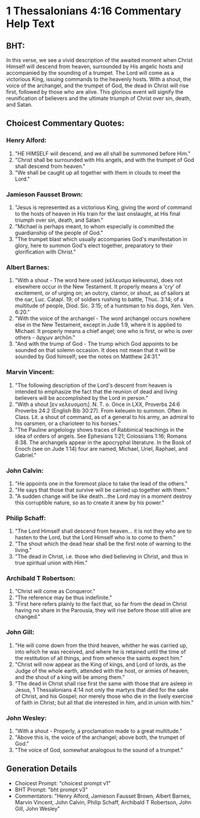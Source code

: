 # 1 Thessalonians 4:16 Commentary Help Text

## BHT:
In this verse, we see a vivid description of the awaited moment when Christ Himself will descend from heaven, surrounded by His angelic hosts and accompanied by the sounding of a trumpet. The Lord will come as a victorious King, issuing commands to the heavenly hosts. With a shout, the voice of the archangel, and the trumpet of God, the dead in Christ will rise first, followed by those who are alive. This glorious event will signify the reunification of believers and the ultimate triumph of Christ over sin, death, and Satan.

## Choicest Commentary Quotes:
### Henry Alford:
1. "HE HIMSELF will descend, and we all shall be summoned before Him."
2. "Christ shall be surrounded with His angels, and with the trumpet of God shall descend from heaven."
3. "We shall be caught up all together with them in clouds to meet the Lord."

### Jamieson Fausset Brown:
1. "Jesus is represented as a victorious King, giving the word of command to the hosts of heaven in His train for the last onslaught, at His final triumph over sin, death, and Satan." 
2. "Michael is perhaps meant, to whom especially is committed the guardianship of the people of God." 
3. "The trumpet blast which usually accompanies God's manifestation in glory, here to summon God's elect together, preparatory to their glorification with Christ."

### Albert Barnes:
1. "With a shout - The word here used (κέλευσμα keleusma), does not elsewhere occur in the New Testament. It properly means a 'cry’ of excitement, or of urging on; an outcry, clamor, or shout, as of sailors at the oar, Luc. Catapl. 19; of soldiers rushing to battle, Thuc. 3:14; of a multitude of people, Diod. Sic. 3:15; of a huntsman to his dogs, Xen. Ven. 6:20."
2. "With the voice of the archangel - The word archangel occurs nowhere else in the New Testament, except in Jude 1:9, where it is applied to Michael. It properly means a chief angel; one who is first, or who is over others - ἄρχων archōn."
3. "And with the trump of God - The trump which God appoints to be sounded on that solemn occasion. It does not mean that it will be sounded by God himself; see the notes on Matthew 24:31."

### Marvin Vincent:
1. "The following description of the Lord's descent from heaven is intended to emphasize the fact that the reunion of dead and living believers will be accomplished by the Lord in person."
2. "With a shout [εν κελευσματι]. N. T. o. Once in LXX, Proverbs 24:6 Proverbs 24:2 (English Bib 30:27). From keleuein to summon. Often in Class. Lit. a shout of command, as of a general to his army, an admiral to his oarsmen, or a charioteer to his horses."
3. "The Pauline angelology shows traces of Rabbinical teachings in the idea of orders of angels. See Ephesians 1:21; Colossians 1:16; Romans 8:38. The archangels appear in the apocryphal literature. In the Book of Enoch (see on Jude 1:14) four are named, Michael, Uriel, Raphael, and Gabriel."

### John Calvin:
1. "He appoints one in the foremost place to take the lead of the others."
2. "He says that those that survive will be carried up together with them."
3. "A sudden change will be like death...the Lord may in a moment destroy this corruptible nature, so as to create it anew by his power."

### Philip Schaff:
1. "The Lord Himself shall descend from heaven... it is not they who are to hasten to the Lord, but the Lord Himself who is to come to them." 
2. "The shout which the dead hear shall be the first note of warning to the living." 
3. "The dead in Christ, i.e. those who died believing in Christ, and thus in true spiritual union with Him."

### Archibald T Robertson:
1. "Christ will come as Conqueror."
2. "The reference may be thus indefinite."
3. "First here refers plainly to the fact that, so far from the dead in Christ having no share in the Parousia, they will rise before those still alive are changed."

### John Gill:
1. "He will come down from the third heaven, whither he was carried up, into which he was received, and where he is retained until the time of the restitution of all things, and from whence the saints expect him."
2. "Christ will now appear as the King of kings, and Lord of lords, as the Judge of the whole earth, attended with the host, or armies of heaven, and the shout of a king will be among them."
3. "The dead in Christ shall rise first the same with those that are asleep in Jesus, 1 Thessalonians 4:14 not only the martyrs that died for the sake of Christ, and his Gospel; nor merely those who die in the lively exercise of faith in Christ; but all that die interested in him, and in union with him."

### John Wesley:
1. "With a shout - Properly, a proclamation made to a great multitude."
2. "Above this is, the voice of the archangel; above both, the trumpet of God."
3. "The voice of God, somewhat analogous to the sound of a trumpet."


## Generation Details
- Choicest Prompt: "choicest prompt v1"
- BHT Prompt: "bht prompt v3"
- Commentators: "Henry Alford, Jamieson Fausset Brown, Albert Barnes, Marvin Vincent, John Calvin, Philip Schaff, Archibald T Robertson, John Gill, John Wesley"
